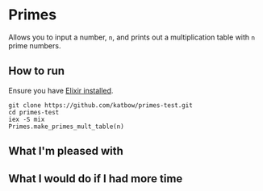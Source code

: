 # Primes

Allows you to input a number, `n`, and prints out a multiplication table with
`n` prime numbers.

## How to run

Ensure you have [Elixir installed](http://elixir-lang.github.io/install.html).

```
git clone https://github.com/katbow/primes-test.git
cd primes-test
iex -S mix
Primes.make_primes_mult_table(n)
```

## What I'm pleased with

## What I would do if I had more time

